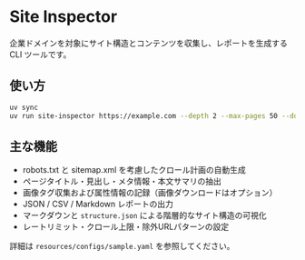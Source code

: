 # Site Inspector

企業ドメインを対象にサイト構造とコンテンツを収集し、レポートを生成する CLI ツールです。

## 使い方

```bash
uv sync
uv run site-inspector https://example.com --depth 2 --max-pages 50 --download-images --output-dir reports/latest
```

## 主な機能

- robots.txt と sitemap.xml を考慮したクロール計画の自動生成
- ページタイトル・見出し・メタ情報・本文サマリの抽出
- 画像タグ収集および属性情報の記録（画像ダウンロードはオプション）
- JSON / CSV / Markdown レポートの出力
- マークダウンと `structure.json` による階層的なサイト構造の可視化
- レートリミット・クロール上限・除外URLパターンの設定

詳細は `resources/configs/sample.yaml` を参照してください。
